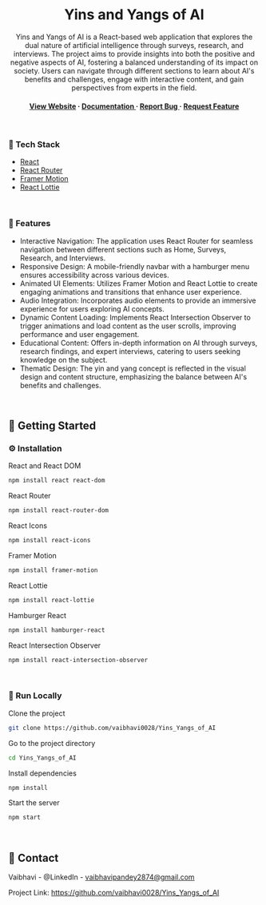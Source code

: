 <div align='center'>
<h1>Yins and Yangs of AI</h1>
<p>Yins and Yangs of AI is a React-based web application that explores the dual nature of artificial intelligence through surveys, research, and interviews. The project aims to provide insights into both the positive and negative aspects of AI, fostering a balanced understanding of its impact on society. Users can navigate through different sections to learn about AI's benefits and challenges, engage with interactive content, and gain perspectives from experts in the field.</p>
<h4> <a href=https://yins-yangs-of-ai.vercel.app/>View Website</a> <span> · </span> <a href="https://github.com/vaibhavi0028/Yins_Yangs_of_AI/blob/master/README.md"> Documentation </a> <span> · </span> <a href="https://github.com/vaibhavi0028/Yins_Yangs_of_AI/issues"> Report Bug </a> <span> · </span> <a href="https://github.com/vaibhavi0028/Yins_Yangs_of_AI/issues"> Request Feature </a> </h4>
<br>
</div>

### :space_invader: Tech Stack
<ul>
<li><a href="https://react.dev/">React</a></li>
<li><a href="https://reactrouter.com/">React Router</a></li>
<li><a href="https://www.framer.com/motion/">Framer Motion</a></li>
<li><a href="https://github.com/chenqingspring/react-lottie">React Lottie</a></li>
</ul> 
<br>

### :dart: Features

- Interactive Navigation: The application uses React Router for seamless navigation between different sections such as Home, Surveys, Research, and Interviews.
- Responsive Design: A mobile-friendly navbar with a hamburger menu ensures accessibility across various devices.
- Animated UI Elements: Utilizes Framer Motion and React Lottie to create engaging animations and transitions that enhance user experience.
- Audio Integration: Incorporates audio elements to provide an immersive experience for users exploring AI concepts.
- Dynamic Content Loading: Implements React Intersection Observer to trigger animations and load content as the user scrolls, improving performance and user engagement.
- Educational Content: Offers in-depth information on AI through surveys, research findings, and expert interviews, catering to users seeking knowledge on the subject.
- Thematic Design: The yin and yang concept is reflected in the visual design and content structure, emphasizing the balance between AI's benefits and challenges.
<br>

## :toolbox: Getting Started
### :gear: Installation
React and React DOM
```bash
npm install react react-dom
```
React Router
```bash
npm install react-router-dom
```
React Icons
```bash
npm install react-icons
```
Framer Motion
```bash
npm install framer-motion
```
React Lottie
```bash
npm install react-lottie
```
Hamburger React
```bash
npm install hamburger-react
```
React Intersection Observer
```bash
npm install react-intersection-observer
```
<br>

### :running: Run Locally
Clone the project
```bash
git clone https://github.com/vaibhavi0028/Yins_Yangs_of_AI
```
Go to the project directory
```bash
cd Yins_Yangs_of_AI
```
Install dependencies
```bash
npm install
```
Start the server
```bash
npm start
```
<br>

## :handshake: Contact
Vaibhavi - @LinkedIn - vaibhavipandey2874@gmail.com

Project Link: https://github.com/vaibhavi0028/Yins_Yangs_of_AI
